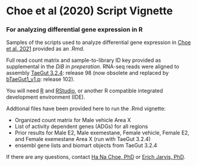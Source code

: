# Choe et al (2020) Script Vignette


### For analyzing differential gene expression in R

Samples of the scripts used to analyze differential gene expression in [Choe et al. 2021] provided as an .Rmd. 

Full read count matrix and sample-to-library ID key provided as supplemental in the *DiB in preperation*. 
RNA-seq reads were aligned to assembly [TaeGut 3.2.4]: release 98 (now obsolete and replaced by [bTaeGut1_v1.p]: release 102).


You will need [R] and [RStudio], or another R compatible integrated development environment (IDE). 

Addtional files have been provided here to run the .Rmd vignette: 
  - Organized count matrix for Male vehicle Area X
  - List of activity dependent genes (ADGs) for all regions
  - Prior results for Male E2, Male exemestane, Female vehicle, Female E2, and Female exemestane Area X (run with TaeGut 3.2.4)
  - ensembl gene lists and biomart objects from TaeGut 3.2.4 

If there are any questions, contact [Ha Na Choe, PhD] or [Erich Jarvis, PhD]. 



   [Choe et al. 2021]: <https://doi.org/10.1016/j.yhbeh.2020.104911>
   [TaeGut 3.2.4]: <https://sep2019.archive.ensembl.org/Taeniopygia_guttata/Info/Index>
   [bTaeGut1_v1.p]: <https://uswest.ensembl.org/Taeniopygia_guttata/Info/Index?db=core>
   [R]: <https://cran.r-project.org/>
   [RStudio]: <https://rstudio.com/>
   [Ha Na Choe, PhD]: <mailto:ha.choe@duke.edu>
   [Erich Jarvis, PhD]: <mailto:ejarvis@rockefeller.edu>